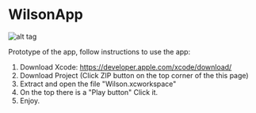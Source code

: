 # WilsonApp

![alt tag](https://cloud.githubusercontent.com/assets/2402695/15016604/94c6538a-11d7-11e6-99e8-ab39fcbf698d.png)


Prototype of the app, follow instructions to use the app:

1. Download Xcode: https://developer.apple.com/xcode/download/
2. Download Project (Click ZIP button on the top corner of the this page)
3. Extract and open the file "Wilson.xcworkspace"
4. On the top there is a "Play button" Click it.
5. Enjoy.